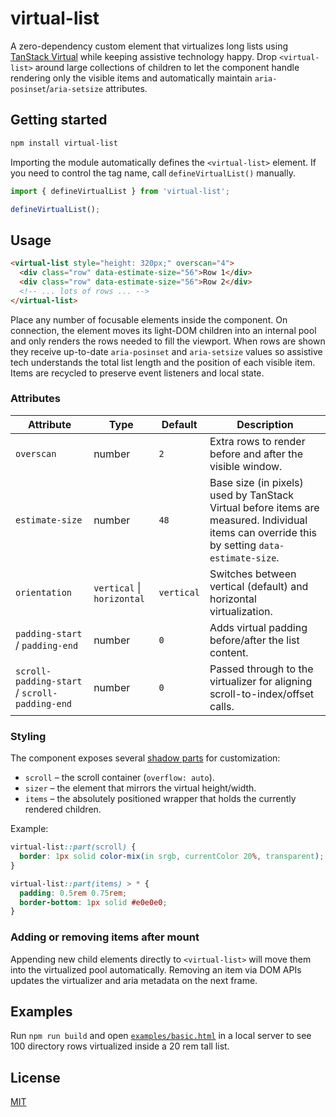 # virtual-list

A zero-dependency custom element that virtualizes long lists using [TanStack Virtual](https://tanstack.com/virtual) while keeping assistive technology happy. Drop `<virtual-list>` around large collections of children to let the component handle rendering only the visible items and automatically maintain `aria-posinset`/`aria-setsize` attributes.

## Getting started

```bash
npm install virtual-list
```

Importing the module automatically defines the `<virtual-list>` element. If you need to control the tag name, call `defineVirtualList()` manually.

```ts
import { defineVirtualList } from 'virtual-list';

defineVirtualList();
```

## Usage

```html
<virtual-list style="height: 320px;" overscan="4">
  <div class="row" data-estimate-size="56">Row 1</div>
  <div class="row" data-estimate-size="56">Row 2</div>
  <!-- ... lots of rows ... -->
</virtual-list>
```

Place any number of focusable elements inside the component. On connection, the element moves its light-DOM children into an internal pool and only renders the rows needed to fill the viewport. When rows are shown they receive up-to-date `aria-posinset` and `aria-setsize` values so assistive tech understands the total list length and the position of each visible item. Items are recycled to preserve event listeners and local state.

### Attributes

| Attribute | Type | Default | Description |
| --- | --- | --- | --- |
| `overscan` | number | `2` | Extra rows to render before and after the visible window. |
| `estimate-size` | number | `48` | Base size (in pixels) used by TanStack Virtual before items are measured. Individual items can override this by setting `data-estimate-size`. |
| `orientation` | `vertical` \| `horizontal` | `vertical` | Switches between vertical (default) and horizontal virtualization. |
| `padding-start` / `padding-end` | number | `0` | Adds virtual padding before/after the list content. |
| `scroll-padding-start` / `scroll-padding-end` | number | `0` | Passed through to the virtualizer for aligning scroll-to-index/offset calls. |

### Styling

The component exposes several [shadow parts](https://developer.mozilla.org/en-US/docs/Web/CSS/::part) for customization:

- `scroll` – the scroll container (`overflow: auto`).
- `sizer` – the element that mirrors the virtual height/width.
- `items` – the absolutely positioned wrapper that holds the currently rendered children.

Example:

```css
virtual-list::part(scroll) {
  border: 1px solid color-mix(in srgb, currentColor 20%, transparent);
}

virtual-list::part(items) > * {
  padding: 0.5rem 0.75rem;
  border-bottom: 1px solid #e0e0e0;
}
```

### Adding or removing items after mount

Appending new child elements directly to `<virtual-list>` will move them into the virtualized pool automatically. Removing an item via DOM APIs updates the virtualizer and aria metadata on the next frame.

## Examples

Run `npm run build` and open [`examples/basic.html`](./examples/basic.html) in a local server to see 100 directory rows virtualized inside a 20&nbsp;rem tall list.

## License

[MIT](./LICENSE)
